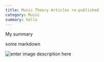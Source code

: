 ```yaml
---
title: Music Theory Articles re-published
category: Music
summary: hello
---
```


My summary 

some markdown



![enter image description here](img/test.jpg)
